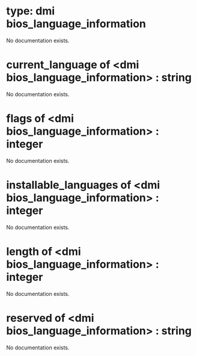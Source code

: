 # type: dmi bios_language_information

No documentation exists.

# current_language of &lt;dmi bios_language_information&gt; : string

No documentation exists.

# flags of &lt;dmi bios_language_information&gt; : integer

No documentation exists.

# installable_languages of &lt;dmi bios_language_information&gt; : integer

No documentation exists.

# length of &lt;dmi bios_language_information&gt; : integer

No documentation exists.

# reserved of &lt;dmi bios_language_information&gt; : string

No documentation exists.
